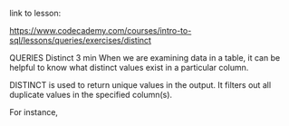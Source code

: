 link to lesson:

https://www.codecademy.com/courses/intro-to-sql/lessons/queries/exercises/distinct

QUERIES
Distinct
3 min
When we are examining data in a table, it can be helpful to know what distinct values exist in a particular column.

DISTINCT is used to return unique values in the output. It filters out all duplicate values in the specified column(s).

For instance,


